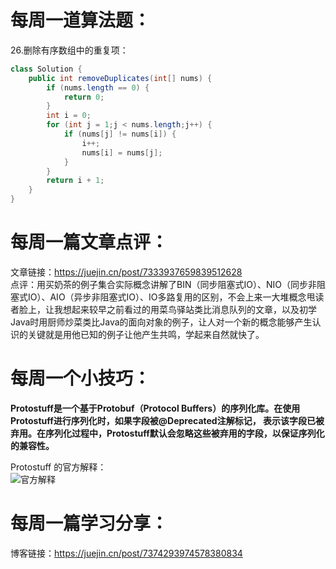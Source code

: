 # 每周一道算法题：
26.删除有序数组中的重复项：
```java
class Solution {
    public int removeDuplicates(int[] nums) {
        if (nums.length == 0) {
            return 0;
        }
        int i = 0;
        for (int j = 1;j < nums.length;j++) {
            if (nums[j] != nums[i]) {
                i++;
                nums[i] = nums[j];
            }
        }
        return i + 1;
    }
}
```
# 每周一篇文章点评：
文章链接：https://juejin.cn/post/7333937659839512628 </br>
点评：用买奶茶的例子集合实际概念讲解了BIN（同步阻塞式IO）、NIO（同步非阻塞式IO）、AIO（异步非阻塞式IO）、IO多路复用的区别，不会上来一大堆概念甩读者脸上，让我想起来较早之前看过的用菜鸟驿站类比消息队列的文章，以及初学Java时用厨师炒菜类比Java的面向对象的例子，让人对一个新的概念能够产生认识的关键就是用他已知的例子让他产生共鸣，学起来自然就快了。
# 每周一个小技巧：
**Protostuff是一个基于Protobuf（Protocol Buffers）的序列化库。在使用Protostuff进行序列化时，如果字段被@Deprecated注解标记，
表示该字段已被弃用。在序列化过程中，Protostuff默认会忽略这些被弃用的字段，以保证序列化的兼容性。** </br>

Protostuff 的官方解释：</br>
![官方解释](https://github.com/Crebest/itageek-arts-plan/blob/main/cc/2024-05-31/note.png)
# 每周一篇学习分享：
博客链接：https://juejin.cn/post/7374293974578380834
